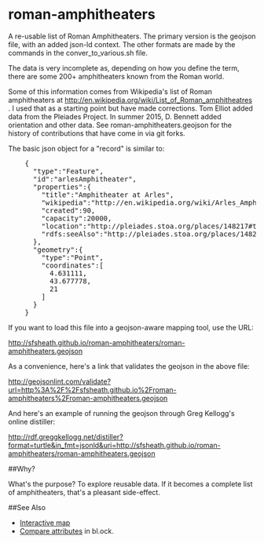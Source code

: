 roman-amphitheaters
===================

A re-usable list of Roman Amphitheaters. The primary version is the geojson file, with an added json-ld context. The other formats are made by the commands in the conver_to_various.sh file. 

The data is very incomplete as, depending on how you define the term, there are some 200+ amphitheaters known from the Roman world.

Some of this information comes from Wikipedia's list of Roman amphitheaters at http://en.wikipedia.org/wiki/List_of_Roman_amphitheatres . I used that as a starting point but have made corrections. Tom Elliot added data from the Pleiades Project. In summer 2015, D. Bennett added orientation and other data. See roman-amphitheaters.geojson for the history of contributions that have come in via git forks.

The basic json object for a "record" is similar to:

<pre>
    {
      "type":"Feature",
      "id":"arlesAmphitheater",
      "properties":{
        "title":"Amphitheater at Arles",
        "wikipedia":"http://en.wikipedia.org/wiki/Arles_Amphitheatre",
        "created":90,
        "capacity":20000,
        "location":"http://pleiades.stoa.org/places/148217#this",
        "rdfs:seeAlso":"http://pleiades.stoa.org/places/148217/location-of-roman-amphitheater"
      },
      "geometry":{
        "type":"Point",
        "coordinates":[
          4.631111,
          43.677778,
          21
        ]
      }
    }
</pre>

If you want to load this file into a geojson-aware mapping tool, use the URL:

 http://sfsheath.github.io/roman-amphitheaters/roman-amphitheaters.geojson


As a convenience, here's a link that validates the geojson in the above file:

 http://geojsonlint.com/validate?url=http%3A%2F%2Fsfsheath.github.io%2Froman-amphitheaters%2Froman-amphitheaters.geojson


And here's an example of running the geojson through Greg Kellogg's online distiller:
 
 http://rdf.greggkellogg.net/distiller?format=turtle&in_fmt=jsonld&uri=http://sfsheath.github.io/roman-amphitheaters/roman-amphitheaters.geojson

##Why?
 
What's the purpose? To explore reusable data. If it becomes a complete list of amphitheaters, that's a pleasant side-effect.

##See Also

* [Interactive map](http://sfsheath.github.io/roman-amphitheaters-map/)
* [Compare attributes](http://bl.ocks.org/sfsheath/9745576) in bl.ock.

